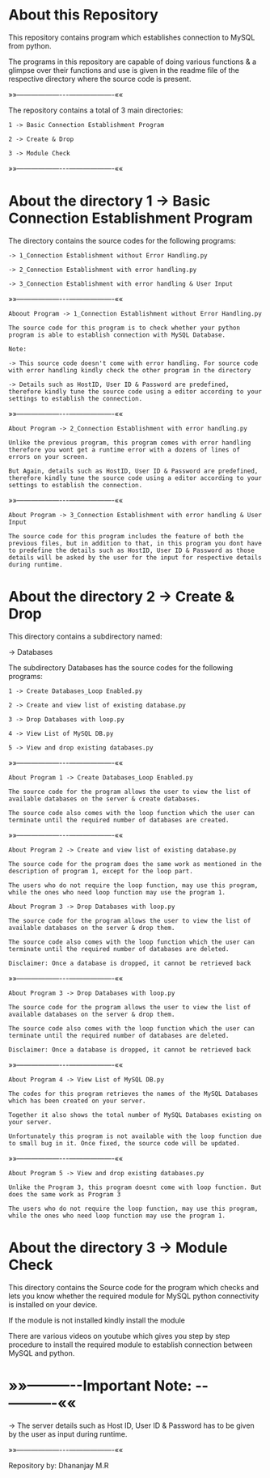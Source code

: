 # About this Repository

This repository contains program which establishes connection to MySQL from python. 

The programs in this repository are capable of doing various functions & a glimpse over their functions and use is given in the readme file of the respective directory where the source code is present.

»»——————---——————-««

The repository contains a total of 3 main directories:

    1 -> Basic Connection Establishment Program

    2 -> Create & Drop

    3 -> Module Check

»»——————---——————-««

# About the directory 1 -> Basic Connection Establishment Program

The directory contains the source codes for the following programs:

    -> 1_Connection Establishment without Error Handling.py

    -> 2_Connection Establishment with error handling.py

    -> 3_Connection Establishment with error handling & User Input

»»——————---——————-««

    Aboout Program -> 1_Connection Establishment without Error Handling.py

    The source code for this program is to check whether your python program is able to establish connection with MySQL Database.

    Note: 

    -> This source code doesn't come with error handling. For source code with error handling kindly check the other program in the directory

    -> Details such as HostID, User ID & Password are predefined, therefore kindly tune the source code using a editor according to your settings to establish the connection.

»»——————---——————-««

    About Program -> 2_Connection Establishment with error handling.py

    Unlike the previous program, this program comes with error handling therefore you wont get a runtime error with a dozens of lines of errors on your screen.

    But Again, details such as HostID, User ID & Password are predefined, therefore kindly tune the source code using a editor according to your settings to establish the connection.

»»——————---——————-««

    About Program -> 3_Connection Establishment with error handling & User Input

    The source code for this program includes the feature of both the previous files, but in addition to that, in this program you dont have to predefine the details such as HostID, User ID & Password as those details will be asked by the user for the input for respective details during runtime.

# About the directory 2 -> Create & Drop

This directory contains a subdirectory named:

-> Databases

The subdirectory Databases has the source codes for the following programs: 

    1 -> Create Databases_Loop Enabled.py

    2 -> Create and view list of existing database.py

    3 -> Drop Databases with loop.py
    
    4 -> View List of MySQL DB.py

    5 -> View and drop existing databases.py

»»——————---——————-««

    About Program 1 -> Create Databases_Loop Enabled.py

    The source code for the program allows the user to view the list of available databases on the server & create databases.

    The source code also comes with the loop function which the user can terminate until the required number of databases are created.

»»——————---——————-««

    About Program 2 -> Create and view list of existing database.py
    
    The source code for the program does the same work as mentioned in the description of program 1, except for the loop part.

    The users who do not require the loop function, may use this program, while the ones who need loop function may use the program 1.

    About Program 3 -> Drop Databases with loop.py

    The source code for the program allows the user to view the list of available databases on the server & drop them.

    The source code also comes with the loop function which the user can terminate until the required number of databases are deleted.

    Disclaimer: Once a database is dropped, it cannot be retrieved back

»»——————---——————-««

    About Program 3 -> Drop Databases with loop.py

    The source code for the program allows the user to view the list of available databases on the server & drop them.

    The source code also comes with the loop function which the user can terminate until the required number of databases are deleted.

    Disclaimer: Once a database is dropped, it cannot be retrieved back

»»——————---——————-««

    About Program 4 -> View List of MySQL DB.py

    The codes for this program retrieves the names of the MySQL Databases which has been created on your server.

    Together it also shows the total number of MySQL Databases existing on your server.

    Unfortunately this program is not available with the loop function due to small bug in it. Once fixed, the source code will be updated.

»»——————---——————-««

    About Program 5 -> View and drop existing databases.py
    
    Unlike the Program 3, this program doesnt come with loop function. But does the same work as Program 3

    The users who do not require the loop function, may use this program, while the ones who need loop function may use the program 1.

# About the directory 3 -> Module Check

This directory contains the Source code for the program which checks and lets you know whether the required module for MySQL python connectivity is installed on your device.

If the module is not installed kindly install the module

There are various videos on youtube which gives you step by step procedure to install the required module to establish connection between MySQL and python.

# »»———--Important Note: --———-««

-> The server details such as Host ID, User ID & Password has to be given by the user as input during runtime.

»»——————---——————-««

Repository by: Dhananjay M.R
